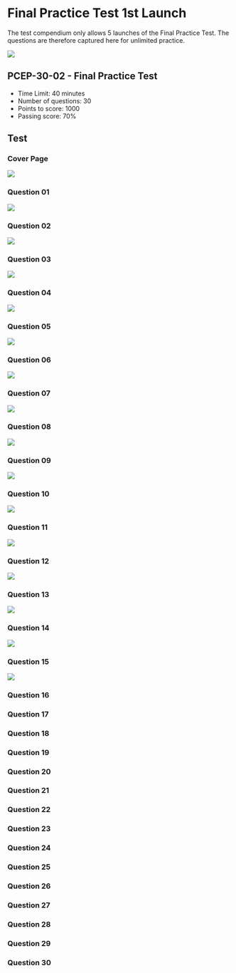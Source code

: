 # Final Practice Test 1st Launch

The test compendium only allows 5 launches of the Final Practice Test. The questions are therefore captured here for unlimited practice.&#x20;

![](<../../.gitbook/assets/Final Practice Test 1st Launch.png>)

## PCEP-30-02 - Final Practice Test

* Time Limit: 40 minutes&#x20;
* Number of questions: 30
* Points to score: 1000
* Passing score: 70%

## Test

### Cover Page

![](<../../.gitbook/assets/Final Practice Test 1st Launch 00.png>)

### Question 01

![](<../../.gitbook/assets/Final Practice Test 1st Launch 01.png>)

### Question 02

![](<../../.gitbook/assets/Final Practice Test 1st Launch 02.png>)

### Question 03

![](<../../.gitbook/assets/Final Practice Test 1st Launch 03.png>)

### Question 04

![](<../../.gitbook/assets/Final Practice Test 1st Launch 04.png>)

### Question 05

![](<../../.gitbook/assets/Final Practice Test 1st Launch 05.png>)

### Question 06

![](<../../.gitbook/assets/Final Practice Test 1st Launch 06.png>)

### Question 07

![](<../../.gitbook/assets/Final Practice Test 1st Launch 07.png>)

### Question 08

![](<../../.gitbook/assets/Final Practice Test 1st Launch 08.png>)

### Question 09

![](<../../.gitbook/assets/Final Practice Test 1st Launch 09.png>)

### Question 10

![](<../../.gitbook/assets/Final Practice Test 1st Launch 10.png>)

### Question 11

![](<../../.gitbook/assets/Final Practice Test 1st Launch 11.png>)

### Question 12

![](<../../.gitbook/assets/Final Practice Test 1st Launch 12.png>)

### Question 13

![](<../../.gitbook/assets/Final Practice Test 1st Launch 13.png>)

### Question 14

![](<../../.gitbook/assets/Final Practice Test 1st Launch 14.png>)

### Question 15

![](<../../.gitbook/assets/Final Practice Test 1st Launch 15.png>)

### Question 16



### Question 17



### Question 18



### Question 19



### Question 20



### Question 21



### Question 22



### Question 23



### Question 24



### Question 25



### Question 26



### Question 27



### Question 28



### Question 29



### Question 30



